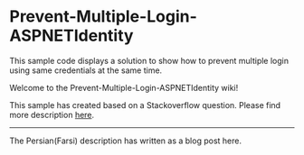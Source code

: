 # Prevent-Multiple-Login-ASPNETIdentity
This sample code displays a solution to show how to prevent multiple login using same credentials at the same time.

Welcome to the Prevent-Multiple-Login-ASPNETIdentity wiki!

This sample has created based on a Stackoverflow question. Please find more description [here](http://stackoverflow.com/questions/31831295/prevent-multiple-logins).

***

The Persian(Farsi) description has written as a blog post here.
